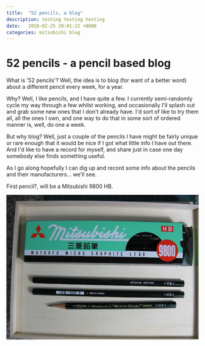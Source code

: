 ```yaml
---
title:  "52 pencils, a blog"
description: testing testing testing
date:   2018-02-25 20:01:22 +0000
categories: mitsubishi blog
---
```


# 52 pencils - a pencil based blog

What is '52 pencils'? Well, the idea is to blog (for want of a better word)
about a different pencil every week, for a year.

Why? Well, I like pencils, and I have quite a few. I currently semi-randomly cycle my way
through a few whilst working, and occasionally I'll splash out and grab some new ones that
I don't already have. I'd sort of like to try them all, all the ones I own, and one way
to do that in some sort of ordered manner is, well, do one a week.

But why blog? Well, just a couple of the pencils I have might be fairly unique or rare enough
that it would be nice if I got what little info I have out there. And I'd like to have a record
for myself, and share just in case one day somebody else finds something useful.

As I go along hopefully I can dig up and record some info about the pencils and their manufacturers...
we'll see.

First pencil?, will be a Mitsubishi 9800 HB.

![Mitsubishi 9800](images/mitsubishi_9800_small.JPG)
